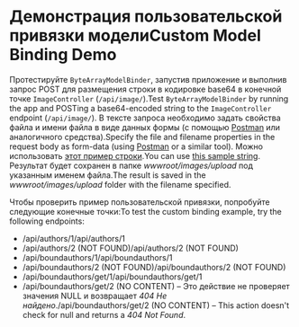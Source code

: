 # <a name="custom-model-binding-demo"></a><span data-ttu-id="8f419-101">Демонстрация пользовательской привязки модели</span><span class="sxs-lookup"><span data-stu-id="8f419-101">Custom Model Binding Demo</span></span>

<span data-ttu-id="8f419-102">Протестируйте `ByteArrayModelBinder`, запустив приложение и выполнив запрос POST для размещения строки в кодировке base64 в конечной точке `ImageController` (`/api/image/`).</span><span class="sxs-lookup"><span data-stu-id="8f419-102">Test `ByteArrayModelBinder` by running the app and POSTing a base64-encoded string to the `ImageController` endpoint (`/api/image/`).</span></span> <span data-ttu-id="8f419-103">В тексте запроса необходимо задать свойства файла и имени файла в виде данных формы (с помощью [Postman](https://www.getpostman.com/) или аналогичного средства).</span><span class="sxs-lookup"><span data-stu-id="8f419-103">Specify the file and filename properties in the request body as form-data (using [Postman](https://www.getpostman.com/) or a similar tool).</span></span> <span data-ttu-id="8f419-104">Можно использовать [этот пример строки](Base64String.txt).</span><span class="sxs-lookup"><span data-stu-id="8f419-104">You can use [this sample string](Base64String.txt).</span></span> <span data-ttu-id="8f419-105">Результат будет сохранен в папке *wwwroot/images/upload* под указанным именем файла.</span><span class="sxs-lookup"><span data-stu-id="8f419-105">The result is saved in the *wwwroot/images/upload* folder with the filename specified.</span></span>

<span data-ttu-id="8f419-106">Чтобы проверить пример пользовательской привязки, попробуйте следующие конечные точки:</span><span class="sxs-lookup"><span data-stu-id="8f419-106">To test the custom binding example, try the following endpoints:</span></span>

* <span data-ttu-id="8f419-107">/api/authors/1</span><span class="sxs-lookup"><span data-stu-id="8f419-107">/api/authors/1</span></span>
* <span data-ttu-id="8f419-108">/api/authors/2 (NOT FOUND)</span><span class="sxs-lookup"><span data-stu-id="8f419-108">/api/authors/2 (NOT FOUND)</span></span>
* <span data-ttu-id="8f419-109">/api/boundauthors/1</span><span class="sxs-lookup"><span data-stu-id="8f419-109">/api/boundauthors/1</span></span>
* <span data-ttu-id="8f419-110">/api/boundauthors/2 (NOT FOUND)</span><span class="sxs-lookup"><span data-stu-id="8f419-110">/api/boundauthors/2 (NOT FOUND)</span></span>
* <span data-ttu-id="8f419-111">/api/boundauthors/get/1</span><span class="sxs-lookup"><span data-stu-id="8f419-111">/api/boundauthors/get/1</span></span>
* <span data-ttu-id="8f419-112">/api/boundauthors/get/2 (NO CONTENT) &ndash; Это действие не проверяет значения NULL и возвращает *404 Не найдено*.</span><span class="sxs-lookup"><span data-stu-id="8f419-112">/api/boundauthors/get/2 (NO CONTENT) &ndash; This action doesn't check for null and returns a *404 Not Found*.</span></span>
